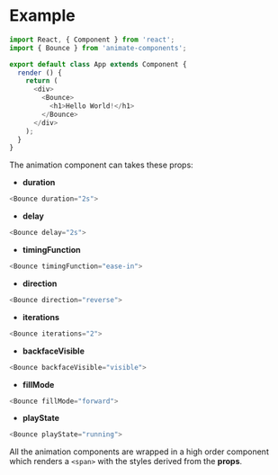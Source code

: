 # Example

```javascript
import React, { Component } from 'react';
import { Bounce } from 'animate-components';

export default class App extends Component {
  render () {
    return (
      <div>
        <Bounce>
          <h1>Hello World!</h1>
        </Bounce>
      </div>
    );
  }
}
```

The animation component can takes these props:
* **duration**
```javascript
<Bounce duration="2s">
```
* **delay**
```javascript
<Bounce delay="2s">
```
* **timingFunction**
```javascript
<Bounce timingFunction="ease-in">
```
* **direction**
```javascript
<Bounce direction="reverse">
```
* **iterations**
```javascript
<Bounce iterations="2">
```
* **backfaceVisible**
```javascript
<Bounce backfaceVisible="visible">
```
* **fillMode**
```javascript
<Bounce fillMode="forward">
```
* **playState**
```javascript
<Bounce playState="running">
```

All the animation components are wrapped in a high order component which renders a `<span>` with the styles derived from the **props**.
